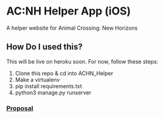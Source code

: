 # AC:NH Helper App (iOS)

A helper website for Animal Crossing: New Horizons

## How Do I used this?
This will be live on heroku soon. For now, follow these steps:
 1. Clone this repo & cd into ACHN_Helper
 2. Make a virtualenv
 3. pip install requirements.txt
 4. python3 manage.py runserver

### [Proposal](proposal.md)

